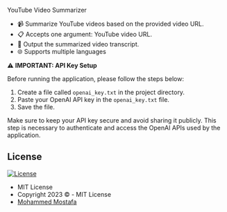  YouTube Video Summarizer
- 📹 Summarize YouTube videos based on the provided video URL.
- 📋 Accepts one argument: YouTube video URL.
- 🎯 Output the summarized video transcript.
- 🌐 Supports multiple languages




⚠️ **IMPORTANT: API Key Setup**

Before running the application, please follow the steps below:

1. Create a file called `openai_key.txt` in the project directory.
2. Paste your OpenAI API key in the `openai_key.txt` file.
3. Save the file.

Make sure to keep your API key secure and avoid sharing it publicly. This step is necessary to authenticate and access the OpenAI APIs used by the application.
 ## License

[![License](https://img.shields.io/:License-MIT-blue.svg?style=flat-square)](http://badges.mit-license.org)

- MIT License
- Copyright 2023 ©️ - MIT License
- [Mohammed Mostafa](https://github.com/mohammedd20)
